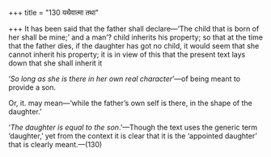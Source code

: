 +++
title = "130 यथैवात्मा तथा"

+++
It has been said that the father shall declare—‘The child that is born
of her shall be mine;’ and a man’? child inherits his property; so that
at the time that the father dies, if the daughter has got no child, it
would seem that she cannot inherit his property; it is in view of this
that the present text lays down that she shall inherit it

‘*So long as she is there in her own real character*’—of being meant to
provide a son.

Or, it. may mean—‘while the father’s own self is there, in the shape of
the daughter.’

‘*The daughter is equal to the son*.’—Though the text uses the generic
term ‘daughter,’ yet from the context it is clear that it is the
‘appointed daughter’ that is clearly meant.—(130)


